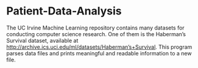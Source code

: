 # Patient-Data-Analysis
The UC Irvine Machine Learning repository contains many datasets for conducting computer science research. One of them is the Haberman’s Survival dataset, available at http://archive.ics.uci.edu/ml/datasets/Haberman’s+Survival. This program parses data files and prints meaningful and readable information to a new file.
